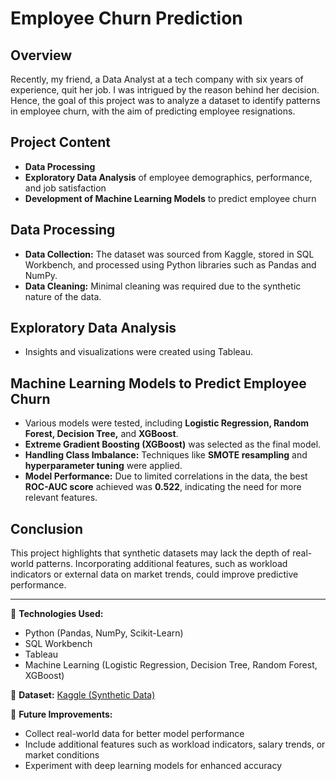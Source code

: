 # Employee Churn Prediction

## Overview  
Recently, my friend, a Data Analyst at a tech company with six years of experience, quit her job. I was intrigued by the reason behind her decision. Hence, the goal of this project was to analyze a dataset to identify patterns in employee churn, with the aim of predicting employee resignations.  

## Project Content  
- **Data Processing**  
- **Exploratory Data Analysis** of employee demographics, performance, and job satisfaction  
- **Development of Machine Learning Models** to predict employee churn  

## Data Processing  
- **Data Collection:** The dataset was sourced from Kaggle, stored in SQL Workbench, and processed using Python libraries such as Pandas and NumPy.  
- **Data Cleaning:** Minimal cleaning was required due to the synthetic nature of the data.  

## Exploratory Data Analysis  
- Insights and visualizations were created using Tableau.  

## Machine Learning Models to Predict Employee Churn  
- Various models were tested, including **Logistic Regression, Random Forest, Decision Tree,** and **XGBoost**.  
- **Extreme Gradient Boosting (XGBoost)** was selected as the final model.  
- **Handling Class Imbalance:** Techniques like **SMOTE resampling** and **hyperparameter tuning** were applied.  
- **Model Performance:** Due to limited correlations in the data, the best **ROC-AUC score** achieved was **0.522**, indicating the need for more relevant features.  

## Conclusion  
This project highlights that synthetic datasets may lack the depth of real-world patterns. Incorporating additional features, such as workload indicators or external data on market trends, could improve predictive performance.  

---

📌 **Technologies Used:**  
- Python (Pandas, NumPy, Scikit-Learn)  
- SQL Workbench  
- Tableau  
- Machine Learning (Logistic Regression, Decision Tree, Random Forest, XGBoost)  

📌 **Dataset:** [Kaggle (Synthetic Data)](https://www.kaggle.com/)  

🚀 **Future Improvements:**  
- Collect real-world data for better model performance  
- Include additional features such as workload indicators, salary trends, or market conditions  
- Experiment with deep learning models for enhanced accuracy  

